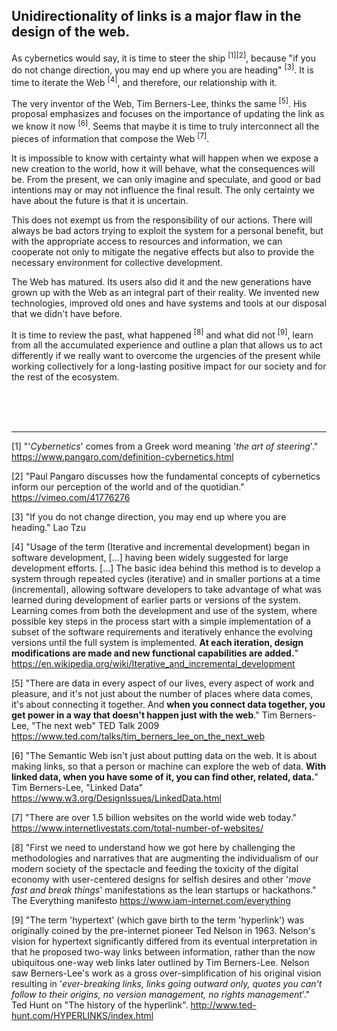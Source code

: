 ## Unidirectionality of links is a major flaw in the design of the web.

As cybernetics would say, it is time to steer the ship <sup>[1][2]</sup>, because "if you do not change direction, you may end up where you are heading" <sup>[3]</sup>. It is time to iterate the Web <sup>[4]</sup>, and therefore, our relationship with it.

The very inventor of the Web, Tim Berners-Lee, thinks the same <sup>[5]</sup>. His proposal emphasizes and focuses on the importance of updating the link as we know it now <sup>[6]</sup>. Seems that maybe it is time to truly interconnect all the pieces of information that compose the Web <sup>[7]</sup>.

It is impossible to know with certainty what will happen when we expose a new creation to the world, how it will behave, what the consequences will be. From the present, we can only imagine and speculate, and good or bad intentions may or may not influence the final result. The only certainty we have about the future is that it is uncertain.

This does not exempt us from the responsibility of our actions. There will always be bad actors trying to exploit the system for a personal benefit, but with the appropriate access to resources and information, we can cooperate not only to mitigate the negative effects but also to provide the necessary environment for collective development.

The Web has matured. Its users also did it and the new generations have grown up with the Web as an integral part of their reality. We invented new technologies, improved old ones and have systems and tools at our disposal that we didn't have before.

It is time to review the past, what happened <sup>[8]</sup> and what did not <sup>[9]</sup>, learn from all the accumulated experience and outline a plan that allows us to act differently if we really want to overcome the urgencies of the present while working collectively for a long-lasting positive impact for our society and for the rest of the ecosystem.

<br><br><br>

---

[1] "'*Cybernetics*' comes from a Greek word meaning '*the art of steering*'." https://www.pangaro.com/definition-cybernetics.html

[2] "Paul Pangaro discusses how the fundamental concepts of cybernetics inform our perception of the world and of the quotidian." https://vimeo.com/41776276

[3] "If you do not change direction, you may end up where you are heading." Lao Tzu

[4] "Usage of the term (Iterative and incremental development) began in software development, [...] having been widely suggested for large development efforts. [...] The basic idea behind this method is to develop a system through repeated cycles (iterative) and in smaller portions at a time (incremental), allowing software developers to take advantage of what was learned during development of earlier parts or versions of the system. Learning comes from both the development and use of the system, where possible key steps in the process start with a simple implementation of a subset of the software requirements and iteratively enhance the evolving versions until the full system is implemented. **At each iteration, design modifications are made and new functional capabilities are added.**" https://en.wikipedia.org/wiki/Iterative_and_incremental_development

[5] "There are data in every aspect of our lives, every aspect of work and pleasure, and it's not just about the number of places where data comes, it's about connecting it together. And **when you connect data together, you get power in a way that doesn't happen just with the web**." Tim Berners-Lee, "The next web" TED Talk 2009 https://www.ted.com/talks/tim_berners_lee_on_the_next_web

[6] "The Semantic Web isn't just about putting data on the web. It is about making links, so that a person or machine can explore the web of data. **With linked data, when you have some of it, you can find other, related, data.**" Tim Berners-Lee, "Linked Data" https://www.w3.org/DesignIssues/LinkedData.html

[7] "There are over 1.5 billion websites on the world wide web today." https://www.internetlivestats.com/total-number-of-websites/

[8] "First we need to understand how we got here by challenging the methodologies and narratives that are augmenting the individualism of our modern society of the spectacle and feeding the toxicity of the digital economy with user-centered designs for selfish desires and other '*move fast and break things*' manifestations as the lean startups or hackathons." The Everything manifesto https://www.iam-internet.com/everything

[9] "The term 'hypertext' (which gave birth to the term 'hyperlink') was originally coined by the pre-internet pioneer Ted Nelson in 1963. Nelson's vision for hypertext significantly differed from its eventual interpretation in that he proposed two-way links between information, rather than the now ubiquitous one-way web links later outlined by Tim Berners-Lee. Nelson saw Berners-Lee's work as a gross over-simplification of his original vision resulting in '*ever-breaking links, links going outward only, quotes you can't follow to their origins, no version management, no rights management*'." Ted Hunt on "The history of the hyperlink". http://www.ted-hunt.com/HYPERLINKS/index.html